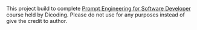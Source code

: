 This project build to complete [Prompt Engineering for Software Developer](https://www.dicoding.com/academies/753/) course held by Dicoding. Please do not use for any purposes instead of give the credit to author.
